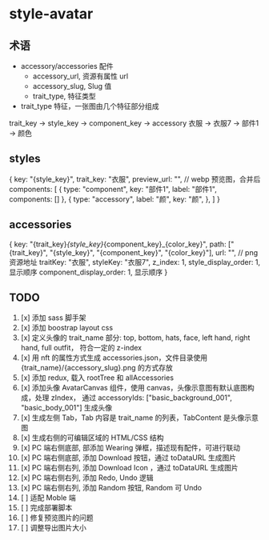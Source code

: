 # style-avatar

## 术语

- accessory/accessories 配件
    - accessory_url, 资源有属性 url
    - accessory_slug, Slug 值
    - trait_type, 特征类型
- trait_type 特征，一张图由几个特征部分组成

trait_key -> style_key -> component_key -> accessory
衣服 -> 衣服7 -> 部件1 -> 颜色

## styles
{
  key: "{style_key}",
  trait_key: "衣服",
  preview_url: "", // webp 预览图，合并后
  components: [
    {
      type: "component",
      key: "部件1",
      label: "部件1",
      components: []
    },
    {
      type: "accessory",
      label: "颜",
      key: "颜",
    },
  ]
}

## accessories
{
  key: "{trait_key}_{style_key}_{component_key}_{color_key}",
  path: ["{trait_key}", "{style_key}", "{component_key}", "{color_key}"],
  url: "", // png 资源地址
  traitKey: "衣服",
  styleKey: "衣服7",
  z_index: 1,
  style_display_order: 1, 显示顺序
  component_display_order: 1, 显示顺序
}

## TODO

1. [x] 添加 sass 脚手架
2. [x] 添加 boostrap layout css
3. [x] 定义头像的 trait_name 部分: top, bottom, hats, face, left hand, right hand, full outfit， 符合一定的 z-index
4. [x] 用 nft 的属性方式生成 accessories.json，文件目录使用 {trait_name}/{accessory_slug}.png 的方式存放
5. [x] 添加 redux, 载入 rootTree 和 allAccessories
6. [x] 添加头像 AvatarCanvas 组件，使用 canvas，头像示意图有默认底图构成，处理 zIndex， 通过 accessoryIds: ["basic_background_001", "basic_body_001"] 生成头像
7. [x] 生成左侧 Tab，Tab 内容是 trait_name 的列表，TabContent 是头像示意图
8. [x] 生成右侧的可编辑区域的 HTML/CSS 结构
9. [x] PC 端右侧底部, 部添加 Wearing 弹框，描述现有配件，可进行联动
10. [x] PC 端右侧底部, 添加 Download 按钮，通过 toDataURL 生成图片
11. [x] PC 端右侧右列, 添加 Download Icon ，通过 toDataURL 生成图片
12. [x] PC 端右侧右列, 添加 Redo, Undo 逻辑
13. [x] PC 端右侧右列, 添加 Random 按钮, Random 可 Undo
14. [ ] 适配 Moble 端
15. [ ] 完成部署脚本
16. [ ] 修复预览图片的问题
17. [ ] 调整导出图片大小
